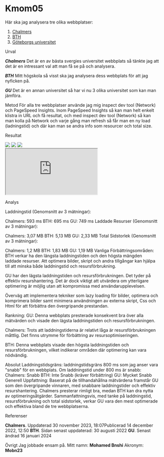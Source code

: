 Kmom05
===

Här ska jag analysera tre olika webbplatser:
<ol>
    <li><a href="https://www.chalmers.se" class="fk-link">Chalmers</a></li>
    <li><a href="https://www.bth.se" class="fk-link">BTH</a></li>
    <li><a href="https://www.gu.se" class="fk-link">Göteborgs universitet</a></li>
</ol>
Urval 

***Chalmers*** Det är en av bästa svergies universitet webbplats så tänkte jag att det är en intressant val att man få se på och analysera.

***BTH*** Mitt högskola så visst ska jag analysera dess webbplats för att jag nyficken på.

***GU*** Det är en annan universitet så har vi nu 3 olika universitet som kan man jämföra.

Metod
För alla tre webbplatser använde jag mig inspect dev tool (Network) och PageSpeed Insights. Inom PageSpeed Insights så kan man helt enkelt klistra in URL och få resultat, och med inspect dev tool (Network) så kan man kolla på Network och varje gång man refresh så får man en ny load (ladningstid) och där kan man se andra info som resourcer och total size.   

Resultat   
<div class="screenshots">
    <img src="../content/analysis/img/bth.png">
    <img src="../content/analysis/img/chalmers.png">
    <img src="../content/analysis/img/gu.png">
</div>
<iframe src="https://docs.google.com/spreadsheets/d/e/2PACX-1vQLwYrD_VmFXqQTMgWsFb-l7wqiA6dL5e7_lf7MHM89h-NNNlp72-gudyYBHZRGRtd7b41Cj0IekKva/pubhtml?widget=true&amp;headers=false" class="schedule"></iframe>   

Analys   

Laddningstid (Genomsnitt av 3 mätningar):

Chalmers: 593 ms
BTH: 695 ms
GU: 749 ms
Laddade Resurser (Genomsnitt av 3 mätningar):

Chalmers: 3,07 MB
BTH: 5,13 MB
GU: 2,33 MB
Total Sidstorlek (Genomsnitt av 3 mätningar):

Chalmers: 1,2 MB
BTH: 1,83 MB
GU: 1,19 MB
Vanliga Förbättringsområden:
BTH verkar ha den längsta laddningstiden och den högsta mängden laddade resurser. Att optimera bilder, skript och andra tillgångar kan hjälpa till att minska både laddningstid och resursförbrukning.

GU har den lägsta laddningstiden och resursförbrukningen. Det tyder på effektiv resurshantering. Det är dock viktigt att utvärdera om ytterligare optimering är möjlig utan att kompromissa med användarupplevelsen.

Överväg att implementera tekniker som lazy loading för bilder, optimera och komprimera bilder samt minimera användningen av externa skript, Css och Html för att förbättra den övergripande prestandan.

Rankning:
GU: Denna webbplats presterade konsekvent bra över alla mätvärden och visade den lägsta laddningstiden och resursförbrukningen.

Chalmers: Trots att laddningstiderna är relativt låga är resursförbrukningen måttlig. Det finns utrymme för förbättring av resursoptimiseringen.

BTH: Denna webbplats visade den högsta laddningstiden och resursförbrukningen, vilket indikerar områden där optimering kan vara nödvändig.

Absolut Laddningstidsgräns:
laddningstidsgräns 800 ms som jag anser vara "snabb" för en webbplats. Om laddningstid under 800 ms är snabb:
Chalmers: Snabb
BTH: Inte Snabb (kräver förbättring)
GU: Mycket Snabb
Generell Uppfattning:
Baserat på de tillhandahållna mätvärdena framstår GU som den övergripande vinnaren, med snabbare laddningstider och effektiv resurshantering. Chalmers presterar rimligt bra, medan BTH kan dra nytta av optimeringsåtgärder.
Sammanfattningsvis, med tanke på laddningstid, resursförbrukning och total sidstorlek, verkar GU vara den mest optimerade och effektiva bland de tre webbplatserna.   

Referenser

**Chalmers**. Uppdaterad 30 november 2023, 18:07Publicerad 14 december 2022, 12:50
**BTH**. Sidan senast uppdaterad: 30 augusti 2022
**GU**. Senast ändrad 16 januari 2024

Övrigt
Jag jobbade ensam på.
Mitt namn: **Mohamed Bnshi**
Akronym: **Mobn23**